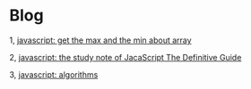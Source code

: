 # Blog

1, [javascript: get the max and the min about array](https://github.com/Dragonet-D/Blog/issues/1)

2, [javascript: the study note of JacaScript The Definitive Guide](https://github.com/Dragonet-D/Blog/issues/2)

3, [javascript: algorithms](https://github.com/Dragonet-D/Blog/issues/3)
